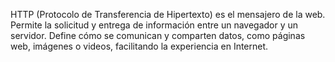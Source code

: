 HTTP (Protocolo de Transferencia de Hipertexto) es el mensajero de la web. Permite la solicitud y entrega de información entre un navegador y un servidor. Define cómo se comunican y comparten datos, como páginas web, imágenes o videos, facilitando la experiencia en Internet.
